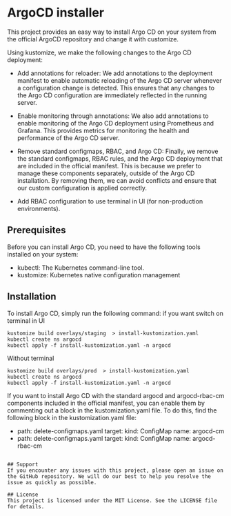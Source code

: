 # ArgoCD installer
This project provides an easy way to install Argo CD on your system from the official ArgoCD repository and change it with customize.

Using kustomize, we make the following changes to the Argo CD deployment:  

- Add annotations for reloader: We add annotations to the deployment manifest to enable automatic reloading of the Argo CD server whenever a configuration change is detected. This ensures that any changes to the Argo CD configuration are immediately reflected in the running server.

- Enable monitoring through annotations: We also add annotations to enable monitoring of the Argo CD deployment using Prometheus and Grafana. This provides metrics for monitoring the health and performance of the Argo CD server.

- Remove standard configmaps, RBAC, and Argo CD: Finally, we remove the standard configmaps, RBAC rules, and the Argo CD deployment that are included in the official manifest. This is because we prefer to manage these components separately, outside of the Argo CD installation. By removing them, we can avoid conflicts and ensure that our custom configuration is applied correctly.

- Add RBAC configuration to use terminal in UI (for non-production environments).

## Prerequisites
Before you can install Argo CD, you need to have the following tools installed on your system:
- kubectl: The Kubernetes command-line tool.
- kustomize: Kubernetes native configuration management

## Installation
To install Argo CD, simply run the following command:
if you want switch on terminal in UI 
```
kustomize build overlays/staging  > install-kustomization.yaml
kubectl create ns argocd
kubectl apply -f install-kustomization.yaml -n argocd
```

Without terminal
```
kustomize build overlays/prod  > install-kustomization.yaml
kubectl create ns argocd
kubectl apply -f install-kustomization.yaml -n argocd
```

If you want to install Argo CD with the standard argocd and argocd-rbac-cm components included in the official manifest, you can enable them by commenting out a block in the kustomization.yaml file.
To do this, find the following block in the kustomization.yaml file:

- path: delete-configmaps.yaml
  target:
  kind: ConfigMap
  name: argocd-cm
- path: delete-configmaps.yaml
  target:
  kind: ConfigMap
  name: argocd-rbac-cm
```

## Support
If you encounter any issues with this project, please open an issue on the GitHub repository. We will do our best to help you resolve the issue as quickly as possible.

## License
This project is licensed under the MIT License. See the LICENSE file for details.
